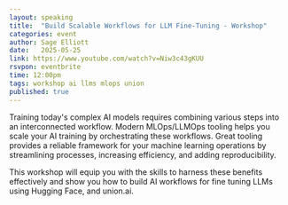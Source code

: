 ```yaml
---
layout: speaking
title:  "Build Scalable Workflows for LLM Fine-Tuning - Workshop"
categories: event
author: Sage Elliott
date:   2025-05-25
link: https://www.youtube.com/watch?v=Niw3c43gKUU
rsvpon: eventbrite
time: 12:00pm
tags: workshop ai llms mlops union
published: true
---
```

Training today's complex AI models requires combining various steps into an interconnected workflow. Modern MLOps/LLMOps tooling helps you scale your AI training by orchestrating these workflows. Great tooling provides a reliable framework for your machine learning operations by streamlining processes, increasing efficiency, and adding reproducibility.

This workshop will equip you with the skills to harness these benefits effectively and show you how to build AI workflows for fine tuning LLMs using Hugging Face, and union.ai.